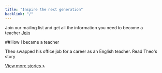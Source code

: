 ```yaml
---
title: "Inspire the next generation"
backlink: "/"
---
```


Join our mailing list and get all the information you need to become a teacher <a class="btn btn-primary" href="#" role="button">Join</a>

##How I became a teacher

Theo swapped his office job for a career as an English teacher. Read Theo's story

<a href="#">View more stories ></a>
